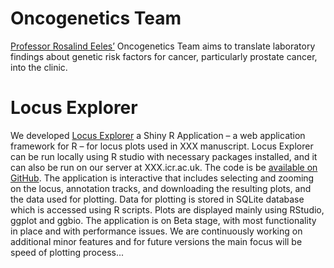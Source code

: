 # Oncogenetics Team

[Professor Rosalind Eeles’](http://www.icr.ac.uk/our-research/researchers-and-teams/professor-rosalind-eeles) Oncogenetics Team aims to translate laboratory findings about genetic risk factors for cancer, particularly prostate cancer, into the clinic.

# Locus Explorer

We developed [Locus Explorer](https://github.com/oncogenetics/LocusExplorer) a Shiny R Application – a web application framework for R – for locus plots used in XXX manuscript. Locus Explorer can be run locally using R studio with necessary packages installed, and it can also be run on our server at XXX.icr.ac.uk. The code is be [available on GitHub](https://github.com/oncogenetics/LocusExplorer). The application is interactive that includes selecting and zooming on the locus, annotation tracks, and downloading the resulting plots, and the data used for plotting. Data for plotting is stored in SQLite database which is accessed using R scripts. Plots are displayed mainly using RStudio, ggplot and ggbio. The application is on Beta stage, with most functionality in place and with performance issues. We are continuously working on additional minor features and for future versions the main focus will be speed of plotting process...

